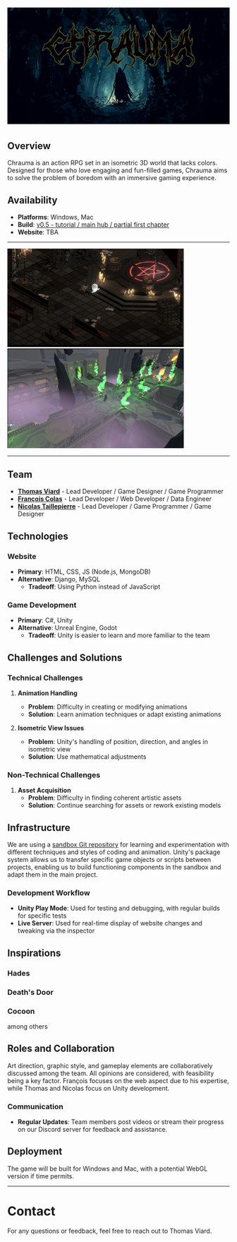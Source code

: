 # ![Chrauma](Media/chrauma.png)

## Overview
Chrauma is an action RPG set in an isometric 3D world that lacks colors. Designed for those who love engaging and fun-filled games, Chrauma aims to solve the problem of boredom with an immersive gaming experience.

## Availability
- **Platforms**: Windows, Mac
- **Build**: [v0.5 - tutorial / main hub / partial first chapter](https://file.io/snNjhk8hdRfs)
- **Website**: TBA

-----
<p>
  <img src="Media/capture1.jpg" width="400px"/>
  <img src="Media/capture2.jpg" width="400px"/>
</p>

-----

## Team
- [**Thomas Viard**](https://github.com/ThomasVrd11) - Lead Developer / Game Designer / Game Programmer
- [**François Colas**](https://github.com/fgmcolas) - Lead Developer / Web Developer / Data Engineer
- [**Nicolas Taillepierre**](https://github.com/TaillepierreN) - Lead Developer / Game Programmer / Game Designer

## Technologies
### Website
- **Primary**: HTML, CSS, JS (Node.js, MongoDB)
- **Alternative**: Django, MySQL
  - **Tradeoff**: Using Python instead of JavaScript

### Game Development
- **Primary**: C#, Unity
- **Alternative**: Unreal Engine, Godot
  - **Tradeoff**: Unity is easier to learn and more familiar to the team

## Challenges and Solutions
### Technical Challenges
1. **Animation Handling**
   - **Problem**: Difficulty in creating or modifying animations
   - **Solution**: Learn animation techniques or adapt existing animations

2. **Isometric View Issues**
   - **Problem**: Unity's handling of position, direction, and angles in isometric view
   - **Solution**: Use mathematical adjustments

### Non-Technical Challenges
1. **Asset Acquisition**
   - **Problem**: Difficulty in finding coherent artistic assets
   - **Solution**: Continue searching for assets or rework existing models

## Infrastructure
We are using a [sandbox Git repository](https://github.com/ThomasVrd11/SandBox_Portfolio) for learning and experimentation with different techniques and styles of coding and animation. Unity's package system allows us to transfer specific game objects or scripts between projects, enabling us to build functioning components in the sandbox and adapt them in the main project.

### Development Workflow
- **Unity Play Mode**: Used for testing and debugging, with regular builds for specific tests
- **Live Server**: Used for real-time display of website changes and tweaking via the inspector

## Inspirations
### Hades
### Death's Door
### Cocoon
among others

## Roles and Collaboration
Art direction, graphic style, and gameplay elements are collaboratively discussed among the team. All opinions are considered, with feasibility being a key factor. François focuses on the web aspect due to his expertise, while Thomas and Nicolas focus on Unity development.

### Communication
- **Regular Updates**: Team members post videos or stream their progress on our Discord server for feedback and assistance.

## Deployment
The game will be built for Windows and Mac, with a potential WebGL version if time permits.

---


# Contact
For any questions or feedback, feel free to reach out to Thomas Viard.
